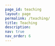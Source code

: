 ```yaml
---
page_id: teaching
layout: page
permalink: /teaching/
title: Teaching
description: 
nav: true
nav_order: 6
---
```


<!--
For now, this page is assumed to be a static description of your courses. You can convert it to a collection similar to `_projects/` so that you can have a dedicated page for each course.

Organize your courses by years, topics, or universities, however you like!
-->